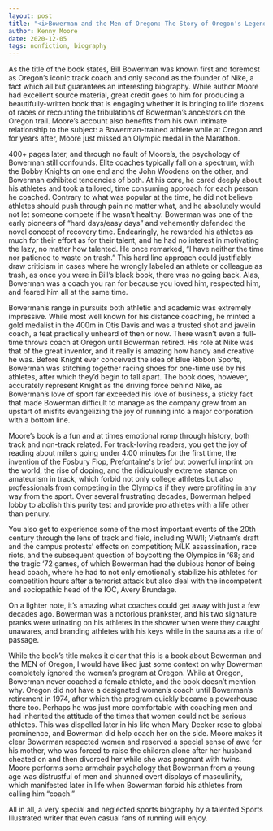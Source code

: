 ```yaml
---
layout: post
title: "<i>Bowerman and the Men of Oregon: The Story of Oregon's Legendary Coach and Nike's Co-founder</i> (2006)"
author: Kenny Moore
date: 2020-12-05
tags: nonfiction, biography
---
```


As the title of the book states, Bill Bowerman was known first and foremost as Oregon’s iconic track coach and only second as the founder of Nike, a fact which all but guarantees an interesting biography. While author Moore had excellent source material, great credit goes to him for producing a beautifully-written book that is engaging whether it is bringing to life dozens of races or recounting the tribulations of Bowerman’s ancestors on the Oregon trail. Moore’s account also benefits from his own intimate relationship to the subject: a Bowerman-trained athlete while at Oregon and for years after, Moore just missed an Olympic medal in the Marathon.

400+ pages later, and through no fault of Moore’s, the psychology of Bowerman still confounds. Elite coaches typically fall on a spectrum, with the Bobby Knights on one end and the John Woodens on the other, and Bowerman exhibited tendencies of both. At his core, he cared deeply about his athletes and took a tailored, time consuming approach for each person he coached. Contrary to what was popular at the time, he did not believe athletes should push through pain no matter what, and he absolutely would not let someone compete if he wasn’t healthy. Bowerman was one of the early pioneers of “hard days/easy days” and vehemently defended the novel concept of recovery time. Endearingly, he rewarded his athletes as much for their effort as for their talent, and he had no interest in motivating the lazy, no matter how talented. He once remarked, “I have neither the time nor patience to waste on trash.” This hard line approach could justifiably draw criticism in cases where he wrongly labeled an athlete or colleague as trash, as once you were in Bill’s black book, there was no going back. Alas, Bowerman was a coach you ran for because you loved him, respected him, and feared him all at the same time. 

Bowerman’s range in pursuits both athletic and academic was extremely impressive. While most well known for his distance coaching, he minted a gold medalist in the 400m in Otis Davis and was a trusted shot and javelin coach, a feat practically unheard of then or now. There wasn’t even a full-time throws coach at Oregon until Bowerman retired. His role at Nike was that of the great inventor, and it really is amazing how handy and creative he was. Before Knight ever conceived the idea of Blue Ribbon Sports, Bowerman was stitching together racing shoes for one-time use by his athletes, after which they’d begin to fall apart. The book does, however, accurately represent Knight as the driving force behind Nike, as Bowerman’s love of sport far exceeded his love of business, a sticky fact that made Bowerman difficult to manage as the company grew from an upstart of misfits evangelizing the joy of running into a major corporation with a bottom line. 

Moore’s book is a fun and at times emotional romp through history, both track and non-track related. For track-loving readers, you get the joy of reading about milers going under 4:00 minutes for the first time, the invention of the Fosbury Flop, Prefontaine's brief but powerful imprint on the world, the rise of doping, and the ridiculously extreme stance on amateurism in track, which forbid not only college athletes but also professionals from competing in the Olympics if they were profiting in any way from the sport. Over several frustrating decades, Bowerman helped lobby to abolish this purity test and provide pro athletes with a life other than penury. 

You also get to experience some of the most important events of the 20th century through the lens of track and field, including WWII; Vietnam’s draft and the campus protests’ effects on competition; MLK assassination, race riots, and the subsequent question of boycotting the Olympics in ‘68; and the tragic ‘72 games, of which Bowerman had the dubious honor of being head coach, where he had to not only emotionally stabilize his athletes for competition hours after a terrorist attack but also deal with the incompetent and sociopathic head of the IOC, Avery Brundage. 

On a lighter note, it’s amazing what coaches could get away with just a few decades ago. Bowerman was a notorious prankster, and his two signature pranks were urinating on his athletes in the shower when were they caught unawares, and branding athletes with his keys while in the sauna as a rite of passage. 

While the book’s title makes it clear that this is a book about Bowerman and the MEN of Oregon, I would have liked just some context on why Bowerman completely ignored the women’s program at Oregon. While at Oregon, Bowerman never coached a female athlete, and the book doesn’t mention why. Oregon did not have a designated women’s coach until Bowerman’s retirement in 1974, after which the program quickly became a powerhouse there too. Perhaps he was just more comfortable with coaching men and had inherited the attitude of the times that women could not be serious athletes. This was dispelled later in his life when Mary Decker rose to global prominence, and Bowerman did help coach her on the side. Moore makes it clear Bowerman respected women and reserved a special sense of awe for his mother, who was forced to raise the children alone after her husband cheated on and then divorced her while she was pregnant with twins. Moore performs some armchair psychology that Bowerman from a young age was distrustful of men and shunned overt displays of masculinity, which manifested later in life when Bowerman forbid his athletes from calling him “coach.”

All in all, a very special and neglected sports biography by a talented Sports Illustrated writer that even casual fans of running will enjoy.
